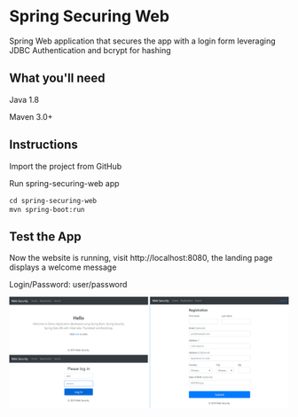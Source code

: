 # Spring Securing Web

Spring Web application that secures the app with a login form leveraging JDBC Authentication and bcrypt for hashing

## What you'll need
Java 1.8

Maven 3.0+

## Instructions
Import the project from GitHub

Run spring-securing-web app
```
cd spring-securing-web
mvn spring-boot:run
```

## Test the App
Now the website is running, visit http://localhost:8080, the landing page displays a welcome message

Login/Password: user/password

![](print.png)

